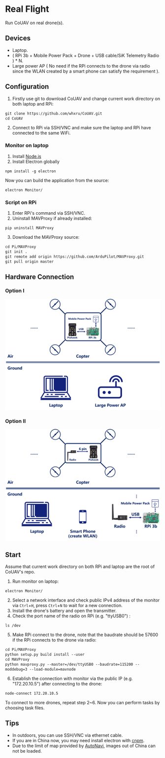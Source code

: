 # Real Flight

Run CoUAV on real drone(s).

## Devices

* Laptop.
* ( RPi 3b + Mobile Power Pack + Drone + USB cable/SiK Telemetry Radio  ) * N.
* Large power AP ( No need if the RPi connects to the drone via radio since the WLAN  created  by a smart phone can satisfy the requirement ).

## Configuration

1. Firstly use git to download CoUAV and change current work directory on both laptop and RPi:

```
git clone https://github.com/whxru/CoUAV.git
cd CoUAV
```

2. Connect to RPi via SSH/VNC and make sure the laptop and RPi have connected to the same WiFi.

### Monitor on laptop

1. Install [Node.js](https://nodejs.org/en/)
2. Install Electron globally

```
npm install -g electron
```

Now you can build the application from the source:

```
electron Monitor/
```

### Script on RPi 

1. Enter RPi's command via SSH/VNC.
2. Uninstall MAVProxy if already installed:

```
pip uninstall MAVProxy
```

3. Download the MAVProxy source:

```
cd Pi/MAVProxy
git init .
git remote add origin https://github.com/ArduPilot/MAVProxy.git
git pull origin master
```

## Hardware Connection

### Option Ⅰ

![](img/hardware1.png)

### Option Ⅱ

![](img/hardware2.png)

## Start

Assume that current work directory on both RPi and laptop are the root of CoUAV's repo.

1. Run monitor on laptop:

```
electron Monitor/
```

2. Select a network interface and check public IPv4 address of the monitor via `Ctrl`+`H`,  press `Ctrl`+`N` to wait for a new connection.
3. Install the drone's battery and open the transmitter.
4. Check the port name of the radio on RPi (e.g. "ttyUSB0") :

```
ls /dev
```

5. Make RPi connect to the drone, note that the baudrate should be 57600 if the RPi connects to the drone via radio:

```
cd Pi/MAVProxy
python setup.py build install --user
cd MAVProxy
python mavproxy.py --master=/dev/ttyUSB0 --baudrate=115200 --moddebug=3 --load-module=mavnode
```

6. Establish the connection with monitor via the public IP (e.g. "172.20.10.5") after connecting to the drone:

```
node-connect 172.20.10.5
```

To connect to more drones, repeat step 2~6. Now you can perform tasks by choosing task files.

## Tips

* In outdoors, you can use SSH/VNC via ethernet cable.
* If you are in China now, you may need install electron with [cnpm](https://npm.taobao.org/).
* Due to the limit of map provided by [AutoNavi](https://lbs.amap.com/api/javascript-api/summary/), images out of China can not be loaded.
